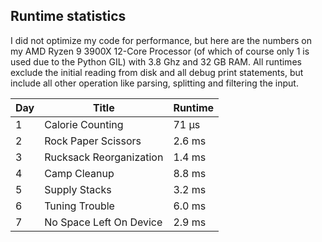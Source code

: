 ## Runtime statistics

I did not optimize my code for performance, but here are the numbers on my AMD Ryzen 9 3900X 12-Core Processor (of which of course only 1 is used due to the Python GIL) with 3.8 Ghz and 32 GB RAM. All runtimes exclude the initial reading from disk and all debug print statements, but include all other operation like parsing, splitting and filtering the input.

| Day | Title                   | Runtime |
| --- | ----------------------- | ------- |
| 1   | Calorie Counting        | 71 μs   |
| 2   | Rock Paper Scissors     | 2.6 ms  |
| 3   | Rucksack Reorganization | 1.4 ms  |
| 4   | Camp Cleanup            | 8.8 ms  |
| 5   | Supply Stacks           | 3.2 ms  |
| 6   | Tuning Trouble          | 6.0 ms  |
| 7   | No Space Left On Device | 2.9 ms  |